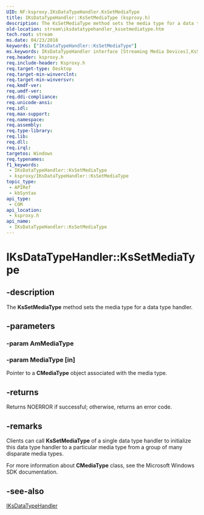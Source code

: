 ```yaml
---
UID: NF:ksproxy.IKsDataTypeHandler.KsSetMediaType
title: IKsDataTypeHandler::KsSetMediaType (ksproxy.h)
description: The KsSetMediaType method sets the media type for a data type handler.
old-location: stream\iksdatatypehandler_kssetmediatype.htm
tech.root: stream
ms.date: 04/23/2018
keywords: ["IKsDataTypeHandler::KsSetMediaType"]
ms.keywords: IKsDataTypeHandler interface [Streaming Media Devices],KsSetMediaType method, IKsDataTypeHandler.KsSetMediaType, IKsDataTypeHandler::KsSetMediaType, KsSetMediaType, KsSetMediaType method [Streaming Media Devices], KsSetMediaType method [Streaming Media Devices],IKsDataTypeHandler interface, ksproxy/IKsDataTypeHandler::KsSetMediaType, ksproxy_5992cc35-8912-4e1e-8712-ebb6f36f5193.xml, stream.iksdatatypehandler_kssetmediatype
req.header: ksproxy.h
req.include-header: Ksproxy.h
req.target-type: Desktop
req.target-min-winverclnt: 
req.target-min-winversvr: 
req.kmdf-ver: 
req.umdf-ver: 
req.ddi-compliance: 
req.unicode-ansi: 
req.idl: 
req.max-support: 
req.namespace: 
req.assembly: 
req.type-library: 
req.lib: 
req.dll: 
req.irql: 
targetos: Windows
req.typenames: 
f1_keywords:
 - IKsDataTypeHandler::KsSetMediaType
 - ksproxy/IKsDataTypeHandler::KsSetMediaType
topic_type:
 - APIRef
 - kbSyntax
api_type:
 - COM
api_location:
 - ksproxy.h
api_name:
 - IKsDataTypeHandler::KsSetMediaType
---
```


# IKsDataTypeHandler::KsSetMediaType


## -description

The <b>KsSetMediaType</b> method sets the media type for a data type handler.

## -parameters

### -param AmMediaType

### -param MediaType [in]

Pointer to a <b>CMediaType</b> object associated with the media type.

## -returns

Returns NOERROR if successful; otherwise, returns an error code.

## -remarks

Clients can call <b>KsSetMediaType</b> of a single data type handler to initialize this data type handler to a particular media type from a group of many disparate media types.

For more information about <b>CMediaType</b> class, see the Microsoft Windows SDK documentation.

## -see-also

<a href="/windows-hardware/drivers/ddi/ksproxy/nn-ksproxy-iksdatatypehandler">IKsDataTypeHandler</a>

